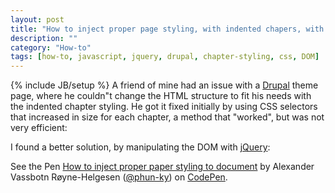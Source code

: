 ```yaml
---
layout: post
title: "How to inject proper page styling, with indented chapers, with jQuery and CSS"
description: ""
category: "How-to"
tags: [how-to, javascript, jquery, drupal, chapter-styling, css, DOM]
---
```

{% include JB/setup %}
A friend of mine had an issue with a [Drupal](https://drupal.org/) theme page, where he couldn"t change the HTML structure to fit his needs with the indented chapter styling. He got it fixed initially by using CSS selectors that increased in size for each chapter, a method that "worked", but was not very efficient:

<script src="https://gist.github.com/phun-ky/7e7c5dfd64a847ed6489.js"></script>

I found a better solution, by manipulating the DOM with [jQuery](http://jquery.com/): 

<p data-height="500" data-theme-id="5306" data-slug-hash="xKqlu" data-default-tab="result" class="codepen">

See the Pen <a href="http://codepen.io/phun-ky/pen/xKqlu/">How to inject proper paper styling to document</a> by Alexander Vassbotn Røyne-Helgesen (<a href="http://codepen.io/phun-ky">@phun-ky</a>) on <a href="http://codepen.io">CodePen</a>.

</p>

<script async="async" src="//codepen.io/assets/embed/ei.js"></script>
